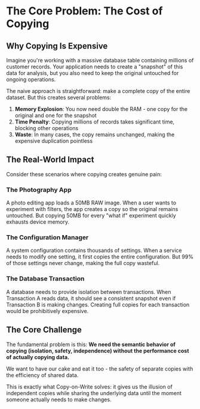 # The Core Problem: The Cost of Copying

## Why Copying Is Expensive

Imagine you're working with a massive database table containing millions of customer records. Your application needs to create a "snapshot" of this data for analysis, but you also need to keep the original untouched for ongoing operations.

The naive approach is straightforward: make a complete copy of the entire dataset. But this creates several problems:

1. **Memory Explosion**: You now need double the RAM - one copy for the original and one for the snapshot
2. **Time Penalty**: Copying millions of records takes significant time, blocking other operations
3. **Waste**: In many cases, the copy remains unchanged, making the expensive duplication pointless

## The Real-World Impact

Consider these scenarios where copying creates genuine pain:

### The Photography App
A photo editing app loads a 50MB RAW image. When a user wants to experiment with filters, the app creates a copy so the original remains untouched. But copying 50MB for every "what if" experiment quickly exhausts device memory.

### The Configuration Manager
A system configuration contains thousands of settings. When a service needs to modify one setting, it first copies the entire configuration. But 99% of those settings never change, making the full copy wasteful.

### The Database Transaction
A database needs to provide isolation between transactions. When Transaction A reads data, it should see a consistent snapshot even if Transaction B is making changes. Creating full copies for each transaction would be prohibitively expensive.

## The Core Challenge

The fundamental problem is this: **We need the semantic behavior of copying (isolation, safety, independence) without the performance cost of actually copying data.**

We want to have our cake and eat it too - the safety of separate copies with the efficiency of shared data.

This is exactly what Copy-on-Write solves: it gives us the illusion of independent copies while sharing the underlying data until the moment someone actually needs to make changes.